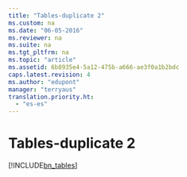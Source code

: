 ```yaml
---
title: "Tables-duplicate 2"
ms.custom: na
ms.date: "06-05-2016"
ms.reviewer: na
ms.suite: na
ms.tgt_pltfrm: na
ms.topic: "article"
ms.assetid: 6b8935e4-5a12-475b-a666-ae3f0a1b2bdc
caps.latest.revision: 4
ms.author: "edupont"
manager: "terryaus"
translation.priority.ht: 
  - "es-es"
---
```

# Tables-duplicate 2
[!INCLUDE[bn_tables](../../LocalFunctionalityForMicrosoftDynamicsNav2016/Australia/includes/bn_tables_md.md)]